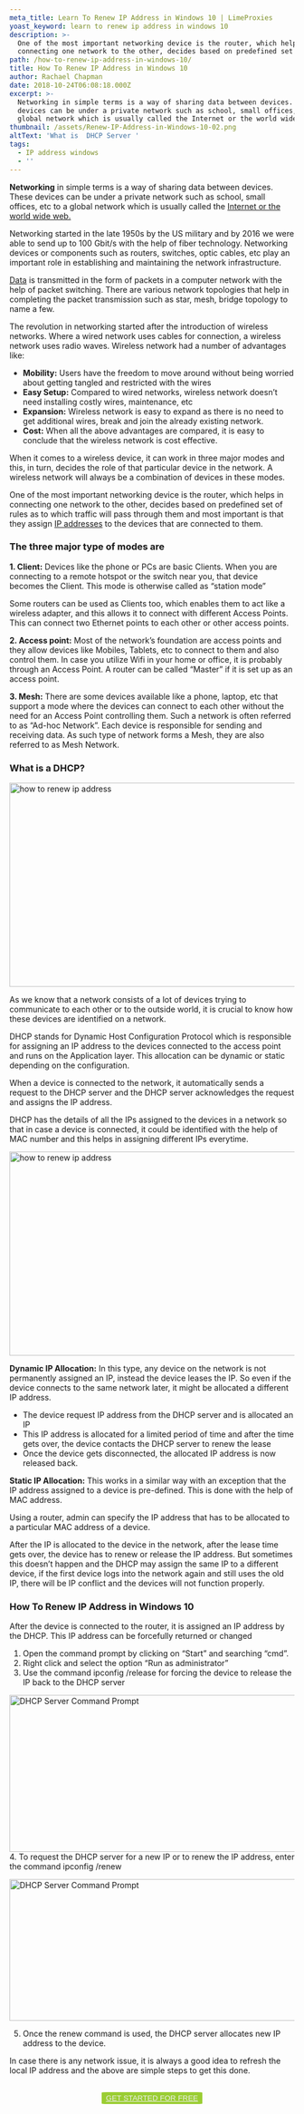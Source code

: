 ```yaml
---
meta_title: Learn To Renew IP Address in Windows 10 | LimeProxies
yoast_keyword: learn to renew ip address in windows 10
description: >-
  One of the most important networking device is the router, which helps in
  connecting one network to the other, decides based on predefined set of rules 
path: /how-to-renew-ip-address-in-windows-10/
title: How To Renew IP Address in Windows 10
author: Rachael Chapman
date: 2018-10-24T06:08:18.000Z
excerpt: >-
  Networking in simple terms is a way of sharing data between devices. These
  devices can be under a private network such as school, small offices, etc to a
  global network which is usually called the Internet or the world wide web.
thumbnail: /assets/Renew-IP-Address-in-Windows-10-02.png
altText: 'What is  DHCP Server '
tags:
  - IP address windows
  - ''
---
```

**Networking** in simple terms is a way of sharing data between devices. These devices can be under a private network such as school, small offices, etc to a global network which is usually called the <a href="/blog/how-to-speed-up-your-internet/" target="_blank" rel="noopener noreferrer">Internet or the world wide web.</a>

Networking started in the late 1950s by the US military and by 2016 we were able to send up to 100 Gbit/s with the help of fiber technology. Networking devices or components such as routers, switches, optic cables, etc play an important role in establishing and maintaining the network infrastructure.

<a href="/blog/difference-between-big-data-vs-data-science-vs-data-analytics/" target="_blank" rel="noopener noreferrer">Data</a> is transmitted in the form of packets in a computer network with the help of packet switching. There are various network topologies that help in completing the packet transmission such as star, mesh, bridge topology to name a few.

The revolution in networking started after the introduction of wireless networks. Where a wired network uses cables for connection, a wireless network uses radio waves. Wireless network had a number of advantages like:

* **Mobility:** Users have the freedom to move around without being worried about getting tangled and restricted with the wires
* **Easy Setup:** Compared to wired networks, wireless network doesn’t need installing costly wires, maintenance, etc
* **Expansion:** Wireless network is easy to expand as there is no need to get additional wires, break and join the already existing network.
* **Cost:** When all the above advantages are compared, it is easy to conclude that the wireless network is cost effective.

When it comes to a wireless device, it can work in three major modes and this, in turn, decides the role of that particular device in the network. A wireless network will always be a combination of devices in these modes.

One of the most important networking device is the router, which helps in connecting one network to the other, decides based on predefined set of rules as to which traffic will pass through them and most important is that they assign <a href="/blog/rotate-ip-address/" target="_blank" rel="noopener noreferrer">IP addresses</a> to the devices that are connected to them.

### The three major type of modes are

**1. Client:** Devices like the phone or PCs are basic Clients. When you are connecting to a remote hotspot or the switch near you, that device becomes the Client. This mode is otherwise called as &#8220;station mode&#8221;

Some routers can be used as Clients too, which enables them to act like a wireless adapter, and this allows it to connect with different Access Points. This can connect two Ethernet points to each other or other access points.

**2. Access point:** Most of the network’s foundation are access points and they allow devices like Mobiles, Tablets, etc to connect to them and also control them. In case you utilize Wifi in your home or office, it is probably through an Access Point. A router can be called “Master” if it is set up as an access point.

**3. Mesh:** There are some devices available like a phone, laptop, etc that support a mode where the devices can connect to each other without the need for an Access Point controlling them. Such a network is often referred to as “Ad-hoc Network”. Each device is responsible for sending and receiving data. As such type of network forms a Mesh, they are also referred to as Mesh Network.

### What is a DHCP?

<img class="alignnone size-full wp-image-2797" src="/assets/Renew-IP-Address-in-Windows-10-02.png" alt="how to renew ip address" width="720" height="360" />

As we know that a network consists of a lot of devices trying to communicate to each other or to the outside world, it is crucial to know how these devices are identified on a network.

DHCP stands for Dynamic Host Configuration Protocol which is responsible for assigning an IP address to the devices connected to the access point and runs on the Application layer. This allocation can be dynamic or static depending on the configuration.

When a device is connected to the network, it automatically sends a request to the DHCP server and the DHCP server acknowledges the request and assigns the IP address.

DHCP has the details of all the IPs assigned to the devices in a network so that in case a device is connected, it could be identified with the help of MAC number and this helps in assigning different IPs everytime.

<img class="alignnone size-full wp-image-2798" src="/assets/Renew-IP-Address-in-Windows-10-03.png" alt="how to renew ip address" width="720" height="360" />

**Dynamic IP Allocation:** In this type, any device on the network is not permanently assigned an IP, instead the device leases the IP. So even if the device connects to the same network later, it might be allocated a different IP address.

* The device request IP address from the DHCP server and is allocated an IP
* This IP address is allocated for a limited period of time and after the time gets over, the device contacts the DHCP server to renew the lease
* Once the device gets disconnected, the allocated IP address is now released back.

**Static IP Allocation:** This works in a similar way with an exception that the IP address assigned to a device is pre-defined. This is done with the help of MAC address.

Using a router, admin can specify the IP address that has to be allocated to a particular MAC address of a device.

After the IP is allocated to the device in the network, after the lease time gets over, the device has to renew or release the IP address. But sometimes this doesn’t happen and the DHCP may assign the same IP to a different device, if the first device logs into the network again and still uses the old IP, there will be IP conflict and the devices will not function properly.

### How To Renew IP Address in Windows 10

After the device is connected to the router, it is assigned an IP address by the DHCP. This IP address can be forcefully returned or changed

1. Open the command prompt by clicking on “Start” and searching “cmd”.
2. Right click and select the option “Run as administrator”
3. Use the command ipconfig /release for forcing the device to release the IP back to the DHCP server

<img class="alignnone size-full wp-image-2799" src="/assets/Screenshot_1.png" alt=" DHCP Server Command Prompt" width="643" height="277" />4. To request the DHCP server for a new IP or to renew the IP address, enter the command ipconfig /renew

<img class="alignnone size-full wp-image-2800" src="/assets/Screenshot_2.png" alt=" DHCP Server Command Prompt" width="644" height="250" />

5. Once the renew command is used, the DHCP server allocates new IP address to the device.

In case there is any network issue, it is always a good idea to refresh the local IP address and the above are simple steps to get this done.

<h2 style="text-align: center;">
  <button style="background-color: #9acd32; border-radius: 5%; border: solid 2px #9ACD32;"><a style="color: #eeeeee;" href="https://dashboard.limeproxies.com/?utm_source=blog&utm_content=how%20to%20renew%20ip%20address#/login/signup" target="_blank" rel="noopener noreferrer">GET STARTED FOR FREE</a></button>
</h2>
